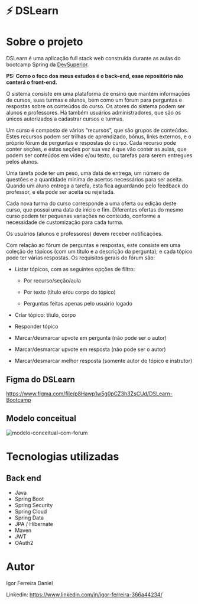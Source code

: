 # ⚡ DSLearn

# Sobre o projeto

DSLearn é uma aplicação full stack web construída durante as aulas do bootcamp Spring da [DevSuperior](https://devsuperior.com.br "Site da DevSuperior").

**PS: Como o foco dos meus estudos é o back-end, esse repositório não conterá o front-end.**

O sistema consiste em uma plataforma de ensino que mantém informações de cursos, suas turmas e alunos, bem como um fórum para perguntas e respostas sobre os conteúdos do curso. Os atores do sistema podem ser alunos e professores. Há também usuários administradores, que são os únicos autorizados a cadastrar cursos e turmas.

Um curso é composto de vários “recursos”, que são grupos de conteúdos. Estes recursos podem ser trilhas de aprendizado, bônus, links externos, e o próprio fórum de perguntas e respostas do curso. Cada recurso pode conter seções, e estas seções por sua vez é que vão conter as aulas, que podem ser conteúdos em vídeo e/ou texto, ou tarefas para serem entregues pelos alunos.

Uma tarefa pode ter um peso, uma data de entrega, um número de questões e a quantidade mínima de acertos necessários para ser aceita. Quando um aluno entrega a tarefa, esta fica aguardando pelo feedback do professor, e ela pode ser aceita ou rejeitada.

Cada nova turma do curso corresponde a uma oferta ou edição deste curso, que possui uma data de início e fim. Diferentes ofertas do mesmo curso podem ter pequenas variações no conteúdo, conforme a necessidade de customização para cada turma.

Os usuários (alunos e professores) devem receber notificações.

Com relação ao fórum de perguntas e respostas, este consiste em uma coleção de tópicos (com um título e a descrição da pergunta), e cada tópico pode ter várias respostas. Os requisitos gerais do fórum são:

- Listar tópicos, com as seguintes opções de filtro:

     - Por recurso/seção/aula

     - Por texto (título e/ou corpo do tópico)

     - Perguntas feitas apenas pelo usuário logado

- Criar tópico: título, corpo

- Responder tópico

- Marcar/desmarcar upvote em pergunta (não pode ser o autor)

- Marcar/desmarcar upvote em resposta (não pode ser o autor)

- Marcar/desmarcar melhor resposta (somente autor do tópico e instrutor)

## Figma do DSLearn
https://www.figma.com/file/p8Hawp1w5g0pCZ3h3ZsCUd/DSLearn-Bootcamp

## Modelo conceitual

![modelo-conceitual-com-forum](https://user-images.githubusercontent.com/85773707/174487495-1e925a02-33c7-44b7-9cb5-d0cc20269091.png)

# Tecnologias utilizadas
## Back end
- Java
- Spring Boot
- Spring Security
- Spring Cloud
- Spring Data
- JPA / Hibernate
- Maven
- JWT
- OAuth2

# Autor

Igor Ferreira Daniel

Linkedin: https://www.linkedin.com/in/igor-ferreira-366a44234/

